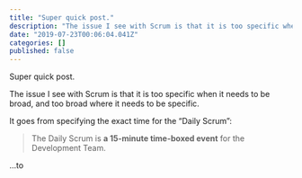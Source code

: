 ```yaml
---
title: "Super quick post."
description: "The issue I see with Scrum is that it is too specific when it needs to be broad, and too broad where it needs to be specific."
date: "2019-07-23T00:06:04.041Z"
categories: []
published: false
---
```


  

Super quick post. 

The issue I see with Scrum is that it is too specific when it needs to be broad, and too broad where it needs to be specific. 

It goes from specifying the exact time for the “Daily Scrum”: 

> The Daily Scrum is **a 15-minute time-boxed event** for the Development Team.

…to
